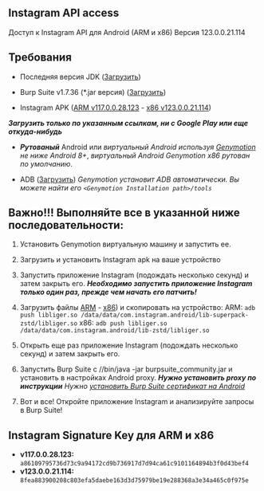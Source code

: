 
## Instagram API access

Доступ к Instagram API для Android (ARM и x86) Версия 123.0.0.21.114

## Требования

* Последняя версия  JDK ([Загрузить](https://www.oracle.com/technetwork/java/javase/downloads/jdk11-downloads-5066655.html))

* Burp Suite v1.7.36 (*.jar версия) ([Загрузить](https://portswigger.net/burp/releasesarchive/community))

* Instagram APK ([ARM v117.0.0.28.123](https://www.apkmirror.com/apk/instagram/instagram-instagram/instagram-instagram-117-0-0-28-123-release/instagram-117-0-0-28-123-3-android-apk-download/)  - 
[x86 v123.0.0.21.114](https://www.apkmirror.com/apk/instagram/instagram-instagram/instagram-instagram-123-0-0-21-114-release/instagram-123-0-0-21-114-2-android-apk-download/))

***Загрузить только по указанным ссылкам, ни с Google Play или еще откуда-нибудь***

* ***Рутованый*** Android или
*виртуальный Android используя
    [Genymotion](https://www.genymotion.com/) не ниже Android 8+*,
    *виртуальный Android Genymotion x86 рутован по умолчанию*.

* ADB ([Загрузить](https://developer.android.com/studio/releases/platform-tools.html))
    *Genymotion установит ADB автоматически. Вы можете найти его `<Genymotion Installation path>/tools`*
    
## Важно!!! Выполняйте все в указанной ниже последовательности:


1. Установить Genymotion виртуальную машину и запустить ее.

2. Загрузить и установить Instagram apk на ваше устройство

3. Запустить приложение Instagram (подождать несколько секунд) и затем закрыть его.
***Необходимо запустить приложение Instagram только один раз, прежде чем начать его патчить!***

4. Загрузить файлы [ARM](https://github.com/vitaloldos/Get_Instagram_API/tree/master/arm) - [x86](https://github.com/vitaloldos/Get_Instagram_API/tree/master/x86)) и скопировать на устройство:
ARM: `adb push libliger.so /data/data/com.instagram.android/lib-superpack-zstd/libliger.so`
x86: `adb push libliger.so /data/data/com.instagram.android/lib-zstd/libliger.so`

5. Открыть еще раз приложение Instagram (подождать несколько секунд) и затем закрыть его.

6. Запустить Burp Suite с /<JDK Installation path>/bin/java -jar burpsuite_community.jar и установить в настройках Android proxy.
***Нужно установить proxy по инструкции***
*Нужно [установить Burp Suite сертификат на Android](https://distributedcompute.com/2017/12/12/tech-note-installing-burp-certificate-on-android/)*

7. Вот и все! Откройте приложение Instagram и анализируйте запросы в Burp Suite!

## Instagram Signature Key для ARM и x86

* **v117.0.0.28.123:** `a86109795736d73c9a94172cd9b736917d7d94ca61c9101164894b3f0d43bef4`
* **v123.0.0.21.114:** `8fea883900208c803efa5daebe163d3d75979be19e288368a3e34a465c0f975e`
